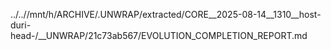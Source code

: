 ../..//mnt/h/ARCHIVE/.UNWRAP/extracted/CORE__2025-08-14__1310__host-duri-head-/__UNWRAP/21c73ab567/EVOLUTION_COMPLETION_REPORT.md